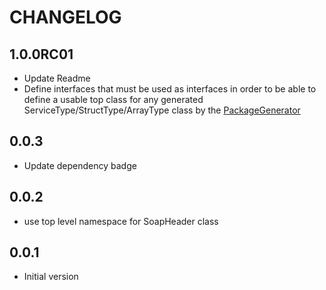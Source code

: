CHANGELOG
=========

1.0.0RC01
---------
- Update Readme
- Define interfaces that must be used as interfaces in order to be able to define a usable top class for any generated ServiceType/StructType/ArrayType class by the [PackageGenerator](https://github.com/WsdlToPhp/PackageGenerator)

0.0.3
-----
- Update dependency badge

0.0.2
-----
- use top level namespace for SoapHeader class

0.0.1
-----
- Initial version